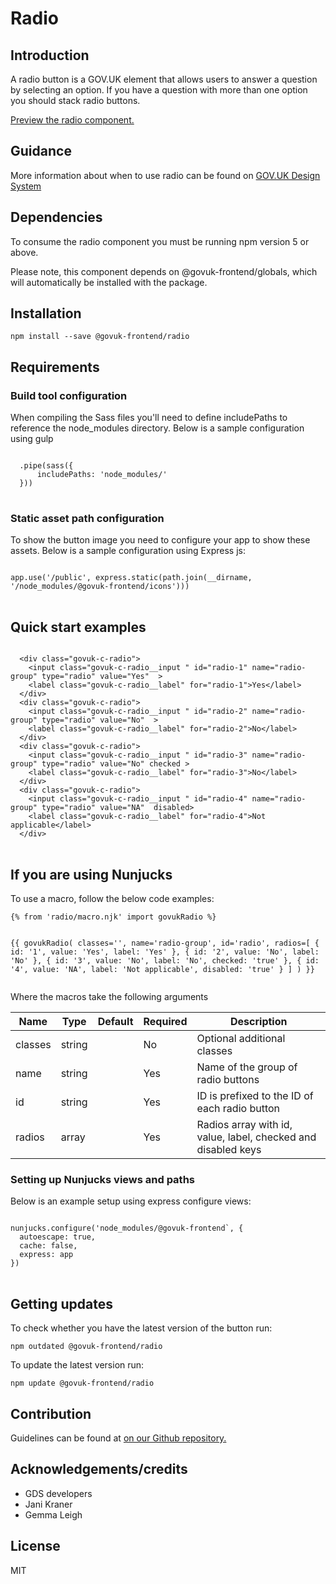


<h1 class="govuk-u-heading-36">
Radio
</h1>

<h2 class="govuk-u-heading-24">Introduction</h2>
<p class="govuk-u-core-24">
  A radio button is a GOV.UK element that allows users to answer a question by selecting an option. If you have a question with more than one option you should stack radio buttons.
</p>


<p class="govuk-u-copy-19">
<a href="http://govuk-frontend-review.herokuapp.com/components/radio/preview">Preview the radio component.
</a>
</p>

<h2 class="govuk-u-heading-24">Guidance</h2>

<p class="govuk-u-copy-19">
  More information about when to use radio can be found on <a href="http://www.linktodesignsystem.com/radio" title="Link to read guidance on the use of radio on Gov.uk Design system website">GOV.UK Design System</a>
</p>

<h2 class="govuk-u-heading-24">Dependencies</h2>

<p class="govuk-u-copy-19">To consume the radio component you must be running npm version 5 or above. </p>

<p class="govuk-u-copy-19">Please note, this component depends on @govuk-frontend/globals, which will automatically be installed with the package.
</p>

<h2 class="govuk-u-heading-24">Installation</h2>
<pre><code>npm install --save @govuk-frontend/radio</code></pre>

<h2 class="govuk-u-heading-24">Requirements</h2>
<h3 class="govuk-u-bold-19">Build tool configuration</h3>
<p class="govuk-u-copy-19">When compiling the Sass files you'll need to define includePaths to reference the node_modules directory. Below is a sample configuration using gulp</p>
<pre>
<code>
  .pipe(sass({
      includePaths: 'node_modules/'
  }))
</code>
</pre>

<h3 class="govuk-u-bold-19">Static asset path configuration</h3>
<p class="govuk-u-copy-19">To show the button image you need to configure your app to show these assets. Below is a sample configuration using Express js:</p>
<pre>
<code>
app.use('/public', express.static(path.join(__dirname, '/node_modules/@govuk-frontend/icons')))
</code>
</pre>

<h2 class="govuk-u-heading-24">Quick start examples</h2>
<p class="govuk-u-copy-19"></p>
<pre>
<code>
  &lt;div class=&quot;govuk-c-radio&quot;&gt;
    &lt;input class=&quot;govuk-c-radio__input &quot; id=&quot;radio-1&quot; name=&quot;radio-group&quot; type=&quot;radio&quot; value=&quot;Yes&quot;  &gt;
    &lt;label class=&quot;govuk-c-radio__label&quot; for=&quot;radio-1&quot;&gt;Yes&lt;/label&gt;
  &lt;/div&gt;
  &lt;div class=&quot;govuk-c-radio&quot;&gt;
    &lt;input class=&quot;govuk-c-radio__input &quot; id=&quot;radio-2&quot; name=&quot;radio-group&quot; type=&quot;radio&quot; value=&quot;No&quot;  &gt;
    &lt;label class=&quot;govuk-c-radio__label&quot; for=&quot;radio-2&quot;&gt;No&lt;/label&gt;
  &lt;/div&gt;
  &lt;div class=&quot;govuk-c-radio&quot;&gt;
    &lt;input class=&quot;govuk-c-radio__input &quot; id=&quot;radio-3&quot; name=&quot;radio-group&quot; type=&quot;radio&quot; value=&quot;No&quot; checked &gt;
    &lt;label class=&quot;govuk-c-radio__label&quot; for=&quot;radio-3&quot;&gt;No&lt;/label&gt;
  &lt;/div&gt;
  &lt;div class=&quot;govuk-c-radio&quot;&gt;
    &lt;input class=&quot;govuk-c-radio__input &quot; id=&quot;radio-4&quot; name=&quot;radio-group&quot; type=&quot;radio&quot; value=&quot;NA&quot;  disabled&gt;
    &lt;label class=&quot;govuk-c-radio__label&quot; for=&quot;radio-4&quot;&gt;Not applicable&lt;/label&gt;
  &lt;/div&gt;
</code>
</pre>


<h2 class="govuk-u-heading-24">If you are using Nunjucks</h2>
<p class="govuk-u-copy-19">To use a macro, follow the below code examples:</p>
<pre><code>{% from &#39;radio/macro.njk&#39; import govukRadio %}

{{ govukRadio(
  classes=&#39;&#39;,
  name=&#39;radio-group&#39;,
  id=&#39;radio&#39;,
  radios=[
   {
      id: &#39;1&#39;,
      value: &#39;Yes&#39;,
      label: &#39;Yes&#39;
    },
    {
      id: &#39;2&#39;,
      value: &#39;No&#39;,
      label: &#39;No&#39;
    },
    {
      id: &#39;3&#39;,
      value: &#39;No&#39;,
      label: &#39;No&#39;,
      checked: &#39;true&#39;
    },
    {
      id: &#39;4&#39;,
      value: &#39;NA&#39;,
      label: &#39;Not applicable&#39;,
      disabled: &#39;true&#39;
    }
  ]
) }}
</code></pre>

<p class="govuk-u-copy-19">Where the macros take the following arguments</p>

<div>

<!-- TODO: Use the table macro here and pass it component argument data -->
| Name        | Type    | Default | Required | Description
|---          |---      |---      |---       |---
| classes     | string  |         | No       | Optional additional classes
| name        | string  |         | Yes      | Name of the group of radio buttons
| id          | string  |         | Yes      | ID is prefixed to the ID of each radio button
| radios      | array   |         | Yes      | Radios array with id, value, label, checked and disabled keys

</div>

<h3 class="govuk-u-bold-19">Setting up Nunjucks views and paths</h3>
<p class="govuk-u-copy-19">Below is an example setup using express configure views:</p>
<pre>
<code>
nunjucks.configure('node_modules/@govuk-frontend`, {
  autoescape: true,
  cache: false,
  express: app
})
</code>
</pre>

<h2 class="govuk-u-heading-24">Getting updates</h2>

<p class="govuk-u-copy-19">To check whether you have the latest version of the button run:</p>

<pre><code>npm outdated @govuk-frontend/radio</code></pre>

<p class="govuk-u-copy-19">To update the latest version run:</p>

<pre><code>npm update @govuk-frontend/radio</code></pre>

<h2 class="govuk-u-heading-24">Contribution</h2>
<p class="govuk-u-copy-19">
  Guidelines can be found at <a href="https://github.com/alphagov/govuk-frontend/blob/master/CONTRIBUTING.md" title="link to contributing guidelines on our github repository">on our Github repository.</a>
</p>

<h2 class="govuk-u-heading-24">Acknowledgements/credits</h2>

<ul class="govuk-c-list ">

  <li>
        GDS developers
  </li>
  <li>
        Jani Kraner
  </li>
  <li>
        Gemma Leigh
  </li>

</ul>


<h2 class="govuk-u-heading-24">License</h2>
<p class="govuk-u-copy-19">MIT</p>
